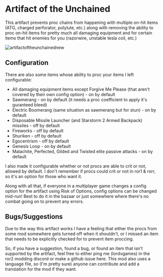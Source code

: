 # Artifact of the Unchained
This artifact prevents proc chains from happening with multiple on-hit items (ATG, charged perforator, polylute, etc.) along with removing the ability to proc on-hit items for pretty much all damaging equipment and for certain items that hit enemies for you (razorwire, unstable tesla coil, etc.)

![artifactoftheunchainednew](https://github.com/user-attachments/assets/f86beb50-1c7e-42cb-8fb5-d506c93fceb5)

## Configuration
There are also some items whose ability to proc your items I left configurable:
- All damaging equipment items except Forgive Me Please (that aren't covered by their own config option) - on by default
- Sawmerang - on by default (it needs a proc coefficient to apply it's guranteed bleed)
- Electric Boomerang (same situation as sawmerang but for stun) - on by default
- Disposable Missile Launcher (and Starstorm 2 Armed Backpack) missiles  - off by default
- Fireworks - off by default
- Shuriken - off by default
- Egocentrism - off by default
- Genesis Loop - on by default
- Malachite, Perfected, Gilded and Twisted elite passive attacks - on by default

I also made it configurable whether or not procs are able to crit or not, allowed by default. I don't remember if procs could crit or not in ror1 & rorr, so it's an option for those who want it.

Along with all that, if everyone in a multiplayer game changes a config option for the artifact using Risk of Options, config options can be changed mid-run! Best to do it in the bazaar or just somewhere where there's no combat going on to prevent any errors.

## Bugs/Suggestions
Due to the way this artifact works I have a feeling that either the procs from some mod somewhere gets turned off when it shouldn't, or I missed an item that needs to be explicitly checked for to prevent item proccing.

So, if you have a suggestion, found a bug, or found an item that isn't supported by the artifact, feel free to either ping me (lordvgames) in the ror2 modding discord or make a github issue here. This mod also uses a language file, so (I'm pretty sure) anyone can contribute and add a translation for the mod if they want.
